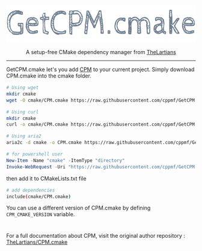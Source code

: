 <p align="center">
  <img src="https://github.com/cppmf/artwork/raw/master/banner/GetCPM.cmake/GetCPM.png" height="100" />
</p>

<p align="center">
  A setup-free CMake dependency manager from <a href="https://github.com/TheLartians/CPM.cmake">TheLartians</a>
</p>

---

GetCPM.cmake let's you add [CPM](https://github.com/TheLartians/CPM.cmake) to your current project. Simply download CPM.cmake into the cmake folder.

```bash
# Using wget
mkdir cmake
wget -O cmake/CPM.cmake https://raw.githubusercontent.com/cppmf/GetCPM.cmake/master/GetCPM.cmake
```

```bash
# Using curl
mkdir cmake
curl -o cmake/CPM.cmake https://raw.githubusercontent.com/cppmf/GetCPM.cmake/master/GetCPM.cmake
```

```bash
# Using aria2
aria2c -d cmake -o CPM.cmake https://raw.githubusercontent.com/cppmf/GetCPM.cmake/master/GetCPM.cmake
```

```powershell
# for powershell user
New-Item -Name "cmake" -ItemType "directory"
Invoke-WebRequest -Uri "https://raw.githubusercontent.com/cppmf/GetCPM.cmake/master/GetCPM.cmake" -OutFile "cmake/CPM.cmake" -ErrorAction Stop -Verbose
```

then add it to CMakeLists.txt file

```bash
# add dependencies
include(cmake/CPM.cmake)
```

You can use a different version of CPM.cmake by defining `CPM_CMAKE_VERSION` variable.

#

For a full documentation about CPM, visit the original author repository : [TheLartians/CPM.cmake](https://github.com/TheLartians/CPM.cmake)